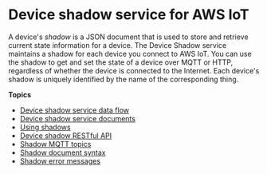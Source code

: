 # Device shadow service for AWS IoT<a name="iot-device-shadows"></a>

A device's *shadow* is a JSON document that is used to store and retrieve current state information for a device\. The Device Shadow service maintains a shadow for each device you connect to AWS IoT\. You can use the shadow to get and set the state of a device over MQTT or HTTP, regardless of whether the device is connected to the Internet\. Each device's shadow is uniquely identified by the name of the corresponding thing\.

**Topics**
+ [Device shadow service data flow](device-shadow-data-flow.md)
+ [Device shadow service documents](device-shadow-document.md)
+ [Using shadows](using-device-shadows.md)
+ [Device shadow RESTful API](device-shadow-rest-api.md)
+ [Shadow MQTT topics](device-shadow-mqtt.md)
+ [Shadow document syntax](device-shadow-document-syntax.md)
+ [Shadow error messages](device-shadow-error-messages.md)